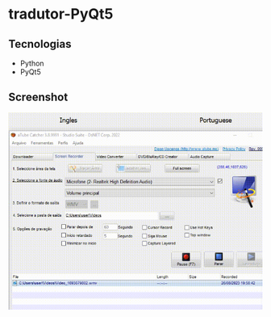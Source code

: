 # tradutor-PyQt5

## Tecnologias 

<ul>
  <li>Python</li>
  <li>PyQt5</li>
</ul>

## Screenshot

<img src="Video_1693079802.gif">

